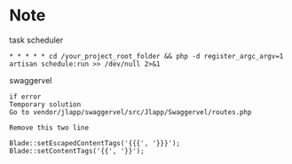 # Note

task scheduler

    * * * * * cd /your_project_root_folder && php -d register_argc_argv=1 artisan schedule:run >> /dev/null 2>&1

swaggervel

	if error
	Temporary solution
	Go to vendor/jlapp/swaggervel/src/Jlapp/Swaggervel/routes.php

	Remove this two line

	Blade::setEscapedContentTags('{{{', '}}}');
	Blade::setContentTags('{{', '}}');